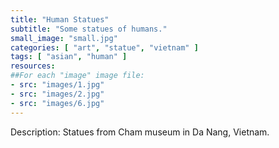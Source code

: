 ```yaml
---
title: "Human Statues"
subtitle: "Some statues of humans."
small_image: "small.jpg"
categories: [ "art", "statue", "vietnam" ]
tags: [ "asian", "human" ]
resources:
##For each "image" image file:
- src: "images/1.jpg"
- src: "images/2.jpg"
- src: "images/6.jpg"
---
```


Description:
Statues from Cham museum in Da Nang, Vietnam.
